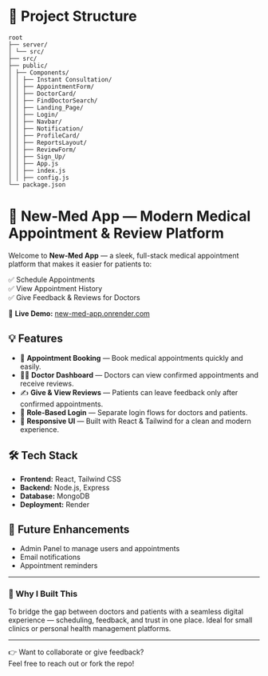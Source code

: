 # 📁 Project Structure

```
root
├── server/
│ └── src/
├── src/
├── public/
│ ├── Components/
│ │ ├── Instant Consultation/
│ │ ├── AppointmentForm/
│ │ ├── DoctorCard/
│ │ ├── FindDoctorSearch/
│ │ ├── Landing_Page/
│ │ ├── Login/
│ │ ├── Navbar/
│ │ ├── Notification/
│ │ ├── ProfileCard/
│ │ ├── ReportsLayout/
│ │ ├── ReviewForm/
│ │ ├── Sign_Up/
│ │ ├── App.js
│ │ ├── index.js
│ │ ├── config.js
└── package.json
```

# 🏥 New-Med App — Modern Medical Appointment & Review Platform

Welcome to **New-Med App** — a sleek, full-stack medical appointment platform that makes it easier for patients to:

✅ Schedule Appointments  
✅ View Appointment History  
✅ Give Feedback & Reviews for Doctors

🔗 **Live Demo:** [new-med-app.onrender.com](https://new-med-app.onrender.com)

## 💡 Features

- 📅 **Appointment Booking** — Book medical appointments quickly and easily.
- 🧑‍⚕️ **Doctor Dashboard** — Doctors can view confirmed appointments and receive reviews.
- ✍️ **Give & View Reviews** — Patients can leave feedback only after confirmed appointments.
- 🔐 **Role-Based Login** — Separate login flows for doctors and patients.
- 📱 **Responsive UI** — Built with React & Tailwind for a clean and modern experience.

## 🛠️ Tech Stack

- **Frontend:** React, Tailwind CSS
- **Backend:** Node.js, Express
- **Database:** MongoDB
- **Deployment:** Render

## 🚀 Future Enhancements

- Admin Panel to manage users and appointments
- Email notifications
- Appointment reminders

---

### 🧠 Why I Built This

To bridge the gap between doctors and patients with a seamless digital experience — scheduling, feedback, and trust in one place. Ideal for small clinics or personal health management platforms.

---

👉 Want to collaborate or give feedback?  
Feel free to reach out or fork the repo!

